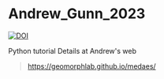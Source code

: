# Andrew_Gunn_2023

<a href="https://zenodo.org/badge/latestdoi/645121988"><img src="https://zenodo.org/badge/645121988.svg" alt="DOI"></a>


Python tutorial
Details at Andrew's web
> https://geomorphlab.github.io/medaes/
